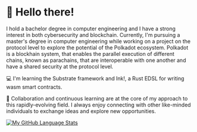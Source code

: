 
<div>
  <h1>
    👋 Hello there!
  </h1>
</div>


I hold a bachelor degree in computer engineering and I have a strong interest in both cybersecurity and blockchain. 
Currently, I'm pursuing a master's degree in computer engineering while working on a project on the protocol level to explore the potential of the Polkadot ecosystem.
Polkadot is a blockhain system, that enables the parallel execution of different chains, known as parachains, that are interoperable with one another and have a shared security at the protocol level.

💻 I'm learning the Substrate framework and Ink!, a Rust EDSL for writing wasm smart contracts.

🤝 Collaboration and continuous learning are at the core of my approach to this rapidly-evolving field. I always enjoy connecting with other like-minded individuals to exchange ideas and explore new opportunities.

<div>
  <a href="https://github.com/anuraghazra/github-readme-stats">
    <img src="https://github-readme-stats-sigma-five.vercel.app/api/top-langs/?username=0xMenna01&theme=tokyonight&card_width=500" alt="My GitHub Language Stats">
  </a>
</div>
